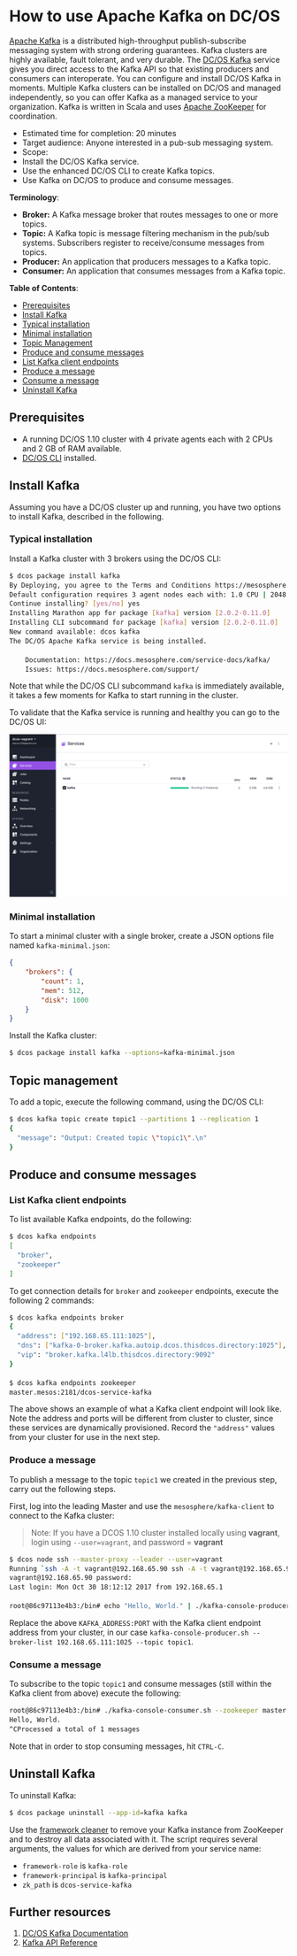 # How to use Apache Kafka on DC/OS

[Apache Kafka](https://kafka.apache.org/) is a distributed high-throughput publish-subscribe messaging system with strong ordering guarantees. Kafka clusters are highly available, fault tolerant, and very durable. The [DC/OS Kafka](https://docs.mesosphere.com/1.10/usage/service-guides/kafka/) service gives you direct access to the Kafka API so that existing producers and consumers can interoperate. You can configure and install DC/OS Kafka in moments. Multiple Kafka clusters can be installed on DC/OS and managed independently, so you can offer Kafka as a managed service to your organization. Kafka is written in Scala and uses [Apache ZooKeeper](https://zookeeper.apache.org/) for coordination.

- Estimated time for completion: 20 minutes
- Target audience: Anyone interested in a pub-sub messaging system.
- Scope:
 - Install the DC/OS Kafka service.
 - Use the enhanced DC/OS CLI to create Kafka topics.
 - Use Kafka on DC/OS to produce and consume messages.

**Terminology**:

- **Broker:** A Kafka message broker that routes messages to one or more topics.
- **Topic:** A Kafka topic is message filtering mechanism in the pub/sub systems. Subscribers register to receive/consume messages from topics.
- **Producer:** An application that producers messages to a Kafka topic.
- **Consumer:** An application that consumes messages from a Kafka topic.

**Table of Contents**:

- [Prerequisites](#prerequisites)
- [Install Kafka](#install-kafka)
 - [Typical installation](#typical-installation)
 - [Minimal installation](#minimal-installation)
- [Topic Management](#topic-management)
- [Produce and consume messages](#produce-and-consume-messages)
 - [List Kafka client endpoints](#list-kafka-client-endpoints)
 - [Produce a message](#produce-a-message)
 - [Consume a message](#consume-a-message)
- [Uninstall Kafka](#uninstall-kafka)

## Prerequisites

- A running DC/OS 1.10 cluster with 4 private agents each with 2 CPUs and 2 GB of RAM available.
- [DC/OS CLI](https://dcos.io/docs/1.10/usage/cli/install/) installed.

## Install Kafka

Assuming you have a DC/OS cluster up and running, you have two options to install Kafka, described in the following.

### Typical installation

Install a Kafka cluster with 3 brokers using the DC/OS CLI:

```bash
$ dcos package install kafka
By Deploying, you agree to the Terms and Conditions https://mesosphere.com/catalog-terms-conditions/#certified-services
Default configuration requires 3 agent nodes each with: 1.0 CPU | 2048 MB MEM | 1 5000 MB Disk
Continue installing? [yes/no] yes
Installing Marathon app for package [kafka] version [2.0.2-0.11.0]
Installing CLI subcommand for package [kafka] version [2.0.2-0.11.0]
New command available: dcos kafka
The DC/OS Apache Kafka service is being installed.

	Documentation: https://docs.mesosphere.com/service-docs/kafka/
	Issues: https://docs.mesosphere.com/support/
```

Note that while the DC/OS CLI subcommand `kafka` is immediately available, it takes a few moments for Kafka to start running in the cluster.

To validate that the Kafka service is running and healthy you can go to the DC/OS UI:

![Services](img/services.png)

### Minimal installation

To start a minimal cluster with a single broker, create a JSON options file named `kafka-minimal.json`:

```json
{
    "brokers": {
        "count": 1,
        "mem": 512,
        "disk": 1000
    }
}
```
Install the Kafka cluster:

```bash
$ dcos package install kafka --options=kafka-minimal.json
```

## Topic management

To add a topic, execute the following command, using the DC/OS CLI:

```bash
$ dcos kafka topic create topic1 --partitions 1 --replication 1
{
  "message": "Output: Created topic \"topic1\".\n"
}
```
## Produce and consume messages

### List Kafka client endpoints

To list available Kafka endpoints, do the following:

```bash
$ dcos kafka endpoints
[
  "broker",
  "zookeeper"
]
```

To get connection details for `broker` and `zookeeper` endpoints, execute the following 2 commands:

```bash
$ dcos kafka endpoints broker
{
  "address": ["192.168.65.111:1025"],
  "dns": ["kafka-0-broker.kafka.autoip.dcos.thisdcos.directory:1025"],
  "vip": "broker.kafka.l4lb.thisdcos.directory:9092"
}

$ dcos kafka endpoints zookeeper
master.mesos:2181/dcos-service-kafka
```

The above shows an example of what a Kafka client endpoint will look like. Note the address and ports will be different from cluster to cluster, since these services are dynamically provisioned. Record the `"address"` values from your cluster for use in the next step.

### Produce a message

To publish a message to the topic `topic1` we created in the previous step, carry out the following steps.

First, log into the leading Master and use the `mesosphere/kafka-client` to connect to the Kafka cluster:
> Note: If you have a DCOS 1.10 cluster installed locally using **vagrant**, login using `--user=vagrant`, and password = **vagrant**

```bash
$ dcos node ssh --master-proxy --leader --user=vagrant
Running `ssh -A -t vagrant@192.168.65.90 ssh -A -t vagrant@192.168.65.90 `
vagrant@192.168.65.90 password:
Last login: Mon Oct 30 18:12:12 2017 from 192.168.65.1

root@86c97113e4b3:/bin# echo "Hello, World." | ./kafka-console-producer.sh --broker-list KAFKA_ADDRESS:PORT --topic topic1
```

Replace the above `KAFKA_ADDRESS:PORT` with the Kafka client endpoint address from your cluster, in our case `kafka-console-producer.sh --broker-list 192.168.65.111:1025 --topic topic1`.

### Consume a message

To subscribe to the topic `topic1` and consume messages (still within the Kafka client from above) execute the following:

```bash
root@86c97113e4b3:/bin# ./kafka-console-consumer.sh --zookeeper master.mesos:2181/dcos-service-kafka --topic topic1 --from-beginning
Hello, World.
^CProcessed a total of 1 messages
```

Note that in order to stop consuming messages, hit `CTRL-C`.

## Uninstall Kafka

To uninstall Kafka:

```bash
$ dcos package uninstall --app-id=kafka kafka
```

Use the [framework cleaner](https://docs.mesosphere.com/1.10/usage/managing-services/uninstall/#framework-cleaner) to remove your Kafka instance from ZooKeeper and to destroy all data associated with it. The script requires several arguments, the values for which are derived from your service name:

- `framework-role` is `kafka-role`
- `framework-principal` is `kafka-principal`
- `zk_path` is `dcos-service-kafka`

## Further resources

1. [DC/OS Kafka Documentation](https://github.com/mesosphere/dcos-kafka-service/blob/master/README.md)
1. [Kafka API Reference](https://kafka.apache.org/documentation.html)
